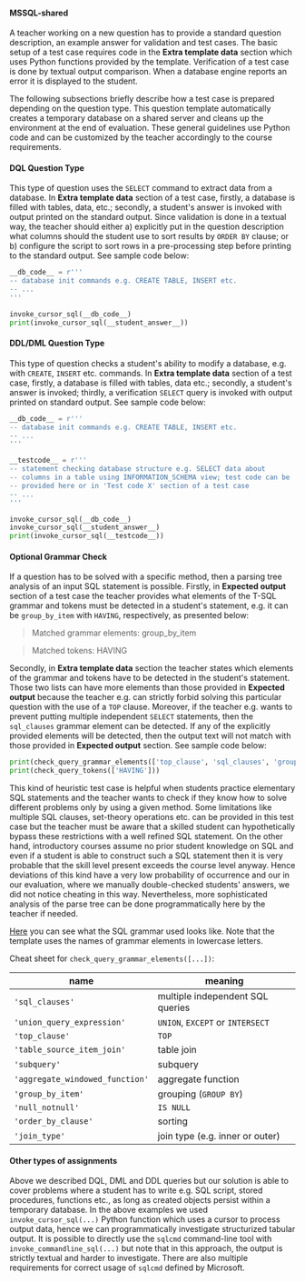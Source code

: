 #### MSSQL-shared

A teacher working on a new question has to provide a standard question description, an example answer for validation and test cases. The basic setup of a test case requires code in the **Extra template data** section which uses Python functions provided by the template. Verification of a test case is done by textual output comparison. When a database engine reports an error it is displayed to the student.

The following subsections briefly describe how a test case is prepared depending on the question type. This question template automatically creates a temporary database on a shared server and cleans up the environment at the end of evaluation. These general guidelines use Python code and can be customized by the teacher accordingly to the course requirements.

#### DQL Question Type

This type of question uses the `SELECT` command to extract data from a database. In **Extra template data** section of a test case, firstly, a database is filled with tables, data, etc.; secondly, a student's answer is invoked with output printed on the standard output. Since validation is done in a textual way, the teacher should either a) explicitly put in the question description what columns should the student use to sort results by `ORDER BY` clause; or b) configure the script to sort rows in a pre-processing step before printing to the standard output. See sample code below:

```python
__db_code__ = r'''
-- database init commands e.g. CREATE TABLE, INSERT etc.
-- ...
'''

invoke_cursor_sql(__db_code__)
print(invoke_cursor_sql(__student_answer__))
```

#### DDL/DML Question Type

This type of question checks a student's ability to modify a database, e.g. with `CREATE`, `INSERT` etc. commands. In **Extra template data** section of a test case, firstly, a database is filled with tables, data etc.; secondly, a student's answer is invoked; thirdly, a verification `SELECT` query is invoked with output printed on standard output. See sample code below:

```python
__db_code__ = r'''
-- database init commands e.g. CREATE TABLE, INSERT etc.
-- ...
'''

__testcode__ = r'''
-- statement checking database structure e.g. SELECT data about 
-- columns in a table using INFORMATION_SCHEMA view; test code can be
-- provided here or in 'Test code X' section of a test case
-- ...
'''

invoke_cursor_sql(__db_code__)
invoke_cursor_sql(__student_answer__)
print(invoke_cursor_sql(__testcode__))
```

#### Optional Grammar Check

If a question has to be solved with a specific method, then a parsing tree analysis of an input SQL statement is possible. Firstly, in **Expected output** section of a test case the teacher provides what elements of the T-SQL grammar and tokens must be detected in a student's statement, e.g. it can be `group_by_item` with `HAVING`, respectively, as presented below:

> Matched grammar elements: group_by_item

> Matched tokens: HAVING

Secondly, in **Extra template data** section the teacher states which elements of the grammar and tokens have to be detected in the student's statement. Those two lists can have more elements than those provided in **Expected output** because the teacher e.g. can strictly forbid solving this particular question with the use of a `TOP` clause. Moreover, if the teacher e.g. wants to prevent putting multiple independent `SELECT` statements, then the `sql_clauses` grammar element can be detected. If any of the explicitly provided elements will be detected, then the output text will not match with those provided in **Expected output** section. See sample code below:

```python
print(check_query_grammar_elements(['top_clause', 'sql_clauses', 'group_by_item']))
print(check_query_tokens(['HAVING']))
```

This kind of heuristic test case is helpful when students practice elementary SQL statements and the teacher wants to check if they know how to solve different problems only by using a given method. Some limitations like multiple SQL clauses, set-theory operations etc. can be provided in this test case but the teacher must be aware that a skilled student can hypothetically bypass these restrictions with a well refined SQL statement. On the other hand, introductory courses assume no prior student knowledge on SQL and even if a student is able to construct such a SQL statement then it is very probable that the skill level present exceeds the course level anyway. Hence deviations of this kind have a very low probability of occurrence and our in our evaluation, where we manually double-checked students' answers, we did not notice cheating in this way. Nevertheless, more sophisticated analysis of the parse tree can be done programmatically here by the teacher if needed.

[Here](https://github.com/datacamp/antlr-tsql/blob/32507b5cff29566a1dc84d54cc29a0be7695df08/antlr_tsql/tsql.g4) you can see what the SQL grammar used looks like. Note that the template uses the names of grammar elements in lowercase letters.

Cheat sheet for `check_query_grammar_elements([...])`:

| name | meaning |
| ----- | --------- |
| `'sql_clauses'`                 | multiple independent SQL queries |
| `'union_query_expression'`      | `UNION`, `EXCEPT` or `INTERSECT` |
| `'top_clause'`                  | `TOP` |
| `'table_source_item_join'`      | table join |
| `'subquery'`                    | subquery |
| `'aggregate_windowed_function'` | aggregate function |
| `'group_by_item'`               | grouping (`GROUP BY`) |
| `'null_notnull'`                | `IS NULL` |
| `'order_by_clause'`             | sorting |
| `'join_type'`                   | join type (e.g. inner or outer) |

#### Other types of assignments

Above we described DQL, DML and DDL queries but our solution is able to cover problems where a student has to write e.g. SQL script, stored procedures, functions etc., as long as created objects persist within a temporary database. In the above examples we used `invoke_cursor_sql(...)` Python function which uses a cursor to process output data, hence we can programmatically investigate structurized tabular output. It is possible to directly use the `sqlcmd` command-line tool with `invoke_commandline_sql(...)` but note that in this approach, the output is strictly textual and harder to investigate. There are also multiple requirements for correct usage of `sqlcmd` defined by Microsoft.
